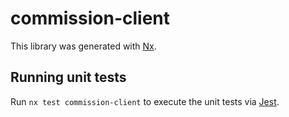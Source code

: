 # commission-client

This library was generated with [Nx](https://nx.dev).

## Running unit tests

Run `nx test commission-client` to execute the unit tests via [Jest](https://jestjs.io).
